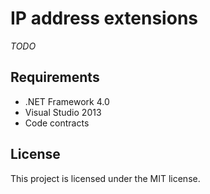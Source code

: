 ﻿# IP address extensions

_TODO_

## Requirements

- .NET Framework 4.0
- Visual Studio 2013
- Code contracts

## License

This project is licensed under the MIT license.
